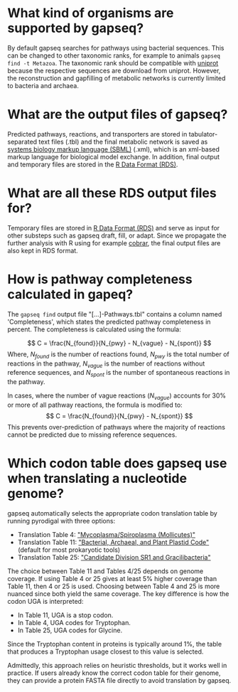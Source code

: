 # What kind of organisms are supported by gapseq?
By default gapseq searches for pathways using bacterial sequences.
This can be changed to other taxonomic ranks, for example to animals `gapseq find -t Metazoa`.
The taxonomic rank should be compatible with [uniprot](https://www.uniprot.org/help/taxonomy) because the respective sequences are download from uniprot.
However, the reconstruction and gapfilling of metabolic networks is currently limited to bacteria and archaea.

# What are the output files of gapseq?
Predicted pathways, reactions, and transporters are stored in tabulator-separated text files (.tbl) and the final metabolic network is saved as [systems biology markup language (SBML)](http://sbml.org) (.xml), which is an xml-based markup language for biological model exchange.
In addition, final output and temporary files are stored in the [R Data Format (RDS)](http://www.sthda.com/english/wiki/saving-data-into-r-data-format-rds-and-rdata).

# What are all these RDS output files for?
Temporary files are stored in [R Data Format (RDS)](http://www.sthda.com/english/wiki/saving-data-into-r-data-format-rds-and-rdata) and serve as input for other substeps such as gapseq draft, fill, or adapt.
Since we propagate the further analysis with R using for example [cobrar](https://github.com/Waschina/cobrar), the final output files are also kept in RDS format.

# How is pathway completeness calculated in gapeq?

The `gapseq find` output file "[...]-Pathways.tbl" contains a column named 'Completeness', which states the predicted pathway completeness in percent. The completeness is calculated using the formula:

$$
C = \frac{N_{found}}{N_{pwy} - N_{vague} - N_{spont}}
$$
Where, $N_{found}$ is the number of reactions found, $N_{pwy}$ is the total number of reactions in the pathway, $N_{vague}$ is the number of reactions without reference sequences, and $N_{spont}$ is the number of spontaneous reactions in the pathway.

In cases, where the number of vague reactions ($N_{vague}$) accounts for 30% or more of all pathway reactions, the formula is modified to:
$$
C = \frac{N_{found}}{N_{pwy} - N_{spont}}
$$
This prevents over-prediction of pathways where the majority of reactions cannot be predicted due to missing reference sequences.

# Which codon table does gapseq use when translating a nucleotide genome?

gapseq automatically selects the appropriate codon translation table by running pyrodigal with three options:

  - Translation Table 4: ["Mycoplasma/Spiroplasma (Mollicutes)"](https://www.ncbi.nlm.nih.gov/Taxonomy/taxonomyhome.html/index.cgi?chapter=cgencodes#SG4)
  - Translation Table 11: ["Bacterial, Archaeal, and Plant Plastid Code"](https://www.ncbi.nlm.nih.gov/Taxonomy/taxonomyhome.html/index.cgi?chapter=cgencodes#SG11) (default for most prokaryotic tools)
  - Translation Table 25: ["Candidate Division SR1 and Gracilibacteria"](https://www.ncbi.nlm.nih.gov/Taxonomy/taxonomyhome.html/index.cgi?chapter=cgencodes#SG25)

The choice between Table 11 and Tables 4/25 depends on genome coverage. If using Table 4 or 25 gives at least 5% higher coverage than Table 11, then 4 or 25 is used. Choosing between Table 4 and 25 is more nuanced since both yield the same coverage. The key difference is how the codon UGA is interpreted:

  - In Table 11, UGA is a stop codon.
  - In Table 4, UGA codes for Tryptophan.
  - In Table 25, UGA codes for Glycine.

Since the Tryptophan content in proteins is typically around 1%, the table that produces a Tryptophan usage closest to this value is selected.

Admittedly, this approach relies on heuristic thresholds, but it works well in practice. If users already know the correct codon table for their genome, they can provide a protein FASTA file directly to avoid translation by gapseq.
